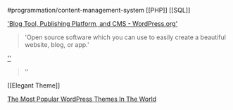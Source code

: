 #programmation/content-management-system 
[[PHP]]
[[SQL]]

['Blog Tool, Publishing Platform, and CMS - WordPress.org']('https://wordpress.org')
> 'Open source software which you can use to easily create a beautiful website, blog, or app.'

['']('https://developer.wordpress.org')
> ''

[[Elegant Theme]]

[The Most Popular WordPress Themes In The World](https://www.elegantthemes.com)
